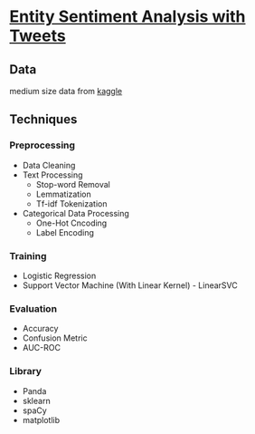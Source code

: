 # [Entity Sentiment Analysis with Tweets](https://github.com/MMaggieZhou/sentiment_analysis/blob/main/twitter_entity_sentiment_analysis_v2.ipynb)
## Data 
medium size data from [kaggle](https://www.kaggle.com/datasets/jp797498e/twitter-entity-sentiment-analysis/data)

## Techniques 
### Preprocessing 
- Data Cleaning
- Text Processing
  - Stop-word Removal
  - Lemmatization
  - Tf-idf Tokenization
- Categorical Data Processing
  - One-Hot Cncoding
  - Label Encoding 

### Training 
- Logistic Regression
- Support Vector Machine (With Linear Kernel) - LinearSVC

### Evaluation 
- Accuracy
- Confusion Metric
- AUC-ROC

### Library
- Panda
- sklearn
- spaCy
- matplotlib


